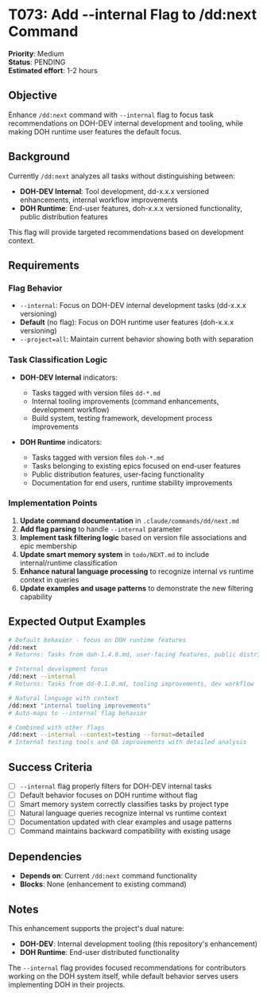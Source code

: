 # T073: Add --internal Flag to /dd:next Command

**Priority**: Medium  
**Status**: PENDING  
**Estimated effort**: 1-2 hours  

## Objective

Enhance `/dd:next` command with `--internal` flag to focus task recommendations on DOH-DEV internal development and tooling, while making DOH runtime user features the default focus.

## Background

Currently `/dd:next` analyzes all tasks without distinguishing between:
- **DOH-DEV Internal**: Tool development, dd-x.x.x versioned enhancements, internal workflow improvements
- **DOH Runtime**: End-user features, doh-x.x.x versioned functionality, public distribution features

This flag will provide targeted recommendations based on development context.

## Requirements

### Flag Behavior
- `--internal`: Focus on DOH-DEV internal development tasks (dd-x.x.x versioning)
- **Default** (no flag): Focus on DOH runtime user features (doh-x.x.x versioning)
- `--project=all`: Maintain current behavior showing both with separation

### Task Classification Logic
- **DOH-DEV Internal** indicators:
  - Tasks tagged with version files `dd-*.md`
  - Internal tooling improvements (command enhancements, development workflow)
  - Build system, testing framework, development process improvements

- **DOH Runtime** indicators:
  - Tasks tagged with version files `doh-*.md`
  - Tasks belonging to existing epics focused on end-user features
  - Public distribution features, user-facing functionality
  - Documentation for end users, runtime stability improvements

### Implementation Points

1. **Update command documentation** in `.claude/commands/dd/next.md`
2. **Add flag parsing** to handle `--internal` parameter
3. **Implement task filtering logic** based on version file associations and epic membership
4. **Update smart memory system** in `todo/NEXT.md` to include internal/runtime classification
5. **Enhance natural language processing** to recognize internal vs runtime context in queries
6. **Update examples and usage patterns** to demonstrate the new filtering capability

## Expected Output Examples

```bash
# Default behavior - focus on DOH runtime features
/dd:next
# Returns: Tasks from doh-1.4.0.md, user-facing features, public distribution

# Internal development focus
/dd:next --internal  
# Returns: Tasks from dd-0.1.0.md, tooling improvements, dev workflow

# Natural language with context
/dd:next "internal tooling improvements"
# Auto-maps to --internal flag behavior

# Combined with other flags
/dd:next --internal --context=testing --format=detailed
# Internal testing tools and QA improvements with detailed analysis
```

## Success Criteria

- [ ] `--internal` flag properly filters for DOH-DEV internal tasks
- [ ] Default behavior focuses on DOH runtime without flag
- [ ] Smart memory system correctly classifies tasks by project type
- [ ] Natural language queries recognize internal vs runtime context
- [ ] Documentation updated with clear examples and usage patterns
- [ ] Command maintains backward compatibility with existing usage

## Dependencies

- **Depends on**: Current `/dd:next` command functionality
- **Blocks**: None (enhancement to existing command)

## Notes

This enhancement supports the project's dual nature:
- **DOH-DEV**: Internal development tooling (this repository's enhancement)
- **DOH Runtime**: End-user distributed functionality

The `--internal` flag provides focused recommendations for contributors working on the DOH system itself, while default behavior serves users implementing DOH in their projects.